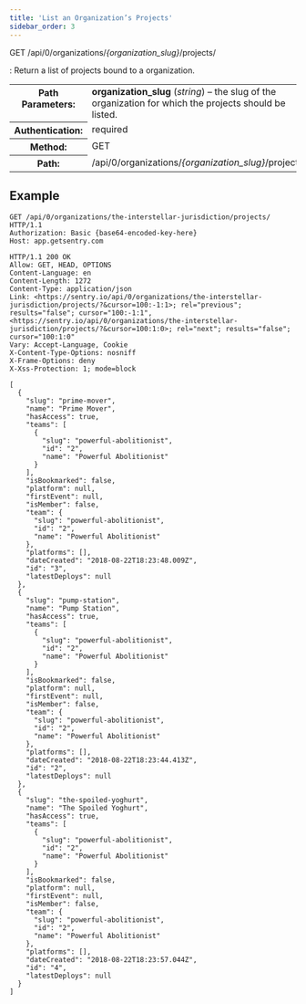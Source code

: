 ```yaml
---
title: 'List an Organization’s Projects'
sidebar_order: 3
---
```


GET /api/0/organizations/_{organization_slug}_/projects/

: Return a list of projects bound to a organization.

  <table class="table"><tbody valign="top"><tr><th>Path Parameters:</th><td><strong>organization_slug</strong> (<em>string</em>) – the slug of the organization for which the projects should be listed.</td></tr><tr><th>Authentication:</th><td>required</td></tr><tr><th>Method:</th><td>GET</td></tr><tr><th>Path:</th><td>/api/0/organizations/<em>{organization_slug}</em>/projects/</td></tr></tbody></table>

## Example

```http
GET /api/0/organizations/the-interstellar-jurisdiction/projects/ HTTP/1.1
Authorization: Basic {base64-encoded-key-here}
Host: app.getsentry.com
```

```http
HTTP/1.1 200 OK
Allow: GET, HEAD, OPTIONS
Content-Language: en
Content-Length: 1272
Content-Type: application/json
Link: <https://sentry.io/api/0/organizations/the-interstellar-jurisdiction/projects/?&cursor=100:-1:1>; rel="previous"; results="false"; cursor="100:-1:1", <https://sentry.io/api/0/organizations/the-interstellar-jurisdiction/projects/?&cursor=100:1:0>; rel="next"; results="false"; cursor="100:1:0"
Vary: Accept-Language, Cookie
X-Content-Type-Options: nosniff
X-Frame-Options: deny
X-Xss-Protection: 1; mode=block

[
  {
    "slug": "prime-mover",
    "name": "Prime Mover",
    "hasAccess": true,
    "teams": [
      {
        "slug": "powerful-abolitionist",
        "id": "2",
        "name": "Powerful Abolitionist"
      }
    ],
    "isBookmarked": false,
    "platform": null,
    "firstEvent": null,
    "isMember": false,
    "team": {
      "slug": "powerful-abolitionist",
      "id": "2",
      "name": "Powerful Abolitionist"
    },
    "platforms": [],
    "dateCreated": "2018-08-22T18:23:48.009Z",
    "id": "3",
    "latestDeploys": null
  },
  {
    "slug": "pump-station",
    "name": "Pump Station",
    "hasAccess": true,
    "teams": [
      {
        "slug": "powerful-abolitionist",
        "id": "2",
        "name": "Powerful Abolitionist"
      }
    ],
    "isBookmarked": false,
    "platform": null,
    "firstEvent": null,
    "isMember": false,
    "team": {
      "slug": "powerful-abolitionist",
      "id": "2",
      "name": "Powerful Abolitionist"
    },
    "platforms": [],
    "dateCreated": "2018-08-22T18:23:44.413Z",
    "id": "2",
    "latestDeploys": null
  },
  {
    "slug": "the-spoiled-yoghurt",
    "name": "The Spoiled Yoghurt",
    "hasAccess": true,
    "teams": [
      {
        "slug": "powerful-abolitionist",
        "id": "2",
        "name": "Powerful Abolitionist"
      }
    ],
    "isBookmarked": false,
    "platform": null,
    "firstEvent": null,
    "isMember": false,
    "team": {
      "slug": "powerful-abolitionist",
      "id": "2",
      "name": "Powerful Abolitionist"
    },
    "platforms": [],
    "dateCreated": "2018-08-22T18:23:57.044Z",
    "id": "4",
    "latestDeploys": null
  }
]
```
